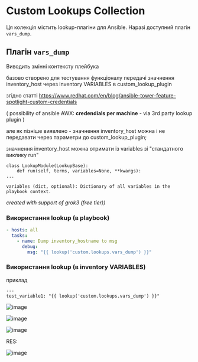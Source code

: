 # Custom Lookups Collection

Ця колекція містить lookup-плагіни для Ansible. Наразі доступний плагін `vars_dump`.

## Плагін `vars_dump`

Виводить змінні контексту плейбука 


базово створено для тестування функціоналу передачі значнення inventory_host через inventory VARIABLES в custom_lookup_plugin 


згідно статті https://www.redhat.com/en/blog/ansible-tower-feature-spotlight-custom-credentials


( possibility of ansible AWX: **credendials per machine** - via 3rd party lookup plugin ) 

але як пізніше виявлено -  значнення inventory_host можна і не передавати через параметри до custom_lookup_plugin;

значнення inventory_host можна отримати із variables зі "стандатного виклику run"
```
class LookupModule(LookupBase):
    def run(self, terms, variables=None, **kwargs):
...
```

`variables (dict, optional): Dictionary of all variables in the playbook context.`


_created with support of grok3 (free tier))_


### Використання lookup (в playbook)
```yaml
- hosts: all
  tasks:
    - name: Dump inventory_hostname to msg
      debug:
        msg: "{{ lookup('custom.lookups.vars_dump') }}"
```


### Використання lookup (в inventory VARIABLES)

приклад 

```
---
test_variable1: "{{ lookup('custom.lookups.vars_dump') }}"
```
![image](https://github.com/user-attachments/assets/489cf672-9520-4ac9-a60b-70121af10e75)

![image](https://github.com/user-attachments/assets/cac68dcf-51b1-4993-ac9d-89cc5e7b5bbf)

![image](https://github.com/user-attachments/assets/42c99c9c-f040-4947-9ce5-7bcb4c91f9eb)

RES:

![image](https://github.com/user-attachments/assets/94a7f5f1-a47f-4627-b376-7ca9110910f6)


